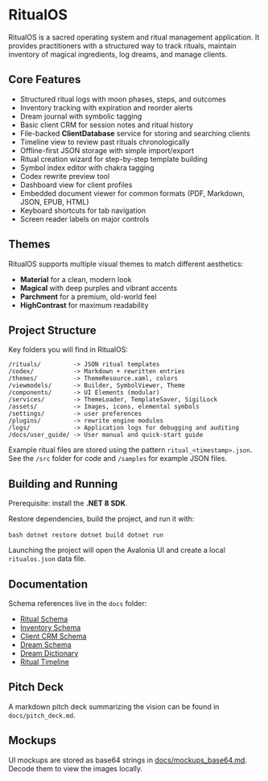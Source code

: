 # RitualOS

RitualOS is a sacred operating system and ritual management application.
It provides practitioners with a structured way to track rituals, maintain
inventory of magical ingredients, log dreams, and manage clients.

## Core Features
- Structured ritual logs with moon phases, steps, and outcomes
- Inventory tracking with expiration and reorder alerts
- Dream journal with symbolic tagging
- Basic client CRM for session notes and ritual history
- File-backed **ClientDatabase** service for storing and searching clients
- Timeline view to review past rituals chronologically
- Offline-first JSON storage with simple import/export
- Ritual creation wizard for step-by-step template building
- Symbol index editor with chakra tagging
- Codex rewrite preview tool
- Dashboard view for client profiles
- Embedded document viewer for common formats (PDF, Markdown, JSON, EPUB, HTML)
- Keyboard shortcuts for tab navigation
- Screen reader labels on major controls

## Themes
RitualOS supports multiple visual themes to match different aesthetics:
- **Material** for a clean, modern look
- **Magical** with deep purples and vibrant accents
- **Parchment** for a premium, old-world feel
- **HighContrast** for maximum readability

## Project Structure
Key folders you will find in RitualOS:

```
/rituals/         -> JSON ritual templates
/codex/           -> Markdown + rewritten entries
/themes/          -> ThemeResource.xaml, colors
/viewmodels/      -> Builder, SymbolViewer, Theme
/components/      -> UI Elements (modular)
/services/        -> ThemeLoader, TemplateSaver, SigilLock
/assets/          -> Images, icons, elemental symbols
/settings/        -> user preferences
/plugins/         -> rewrite engine modules
/logs/            -> Application logs for debugging and auditing
/docs/user_guide/ -> User manual and quick-start guide
```
Example ritual files are stored using the pattern `ritual_<timestamp>.json`.
See the `/src` folder for code and `/samples` for example JSON files.

## Building and Running
Prerequisite: install the **.NET 8 SDK**.

Restore dependencies, build the project, and run it with:

`​`​`bash
dotnet restore
dotnet build
dotnet run
`​`​`

Launching the project will open the Avalonia UI and create a local `ritualos.json` data file.

## Documentation
Schema references live in the `docs` folder:
- [Ritual Schema](docs/ritual_schema.md)
- [Inventory Schema](docs/inventory_schema.md)
- [Client CRM Schema](docs/crm_schema.md)
- [Dream Schema](docs/dream_schema.md)
- [Dream Dictionary](docs/DreamDictionary/RitualOS_Dream_Dictionary.md)
- [Ritual Timeline](docs/ritual_timeline.md)


## Pitch Deck
A markdown pitch deck summarizing the vision can be found in `docs/pitch_deck.md`.


## Mockups
UI mockups are stored as base64 strings in [docs/mockups_base64.md](docs/mockups_base64.md). Decode them to view the images locally.